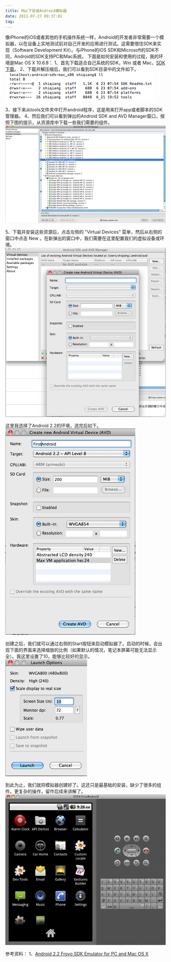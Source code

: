 ```yaml
---
title: Mac下安装Android模拟器
date: 2011-07-27 09:37:01
tag: 
---
```


像iPhone的iOS或者其他的手机操作系统一样，Android的开发者非常需要一个模拟器，以在设备上实地测试前对自己开发的应用进行测试。这需要借住SDK来实现（Software Development Kit）。与iPhone的iOS SDK和Microsoft的SDK不同，Android的SDK支持PC和Mac系统。
下面是如何安装和使用的过程，我的环境是Mac OS X 10.6.8：
1、首先下载适合自己系统的SDK，Win 或者 Mac，[SDK下载](http://developer.android.com/sdk/index.html)。
2、下载并解压缩后，我们可以看到SDK目录中的文件如下。
![](20110727-install-android-simulator/09.31.46.png)

3、接下来从tools文件夹中打开android程序，这是用来打开app或者脚本的SDK管理器。
4、然后我们可以看到弹出的Android SDK and AVD Manager窗口，按照下图的提示，从资源库中下载一些我们需要的组件。
![](20110727-install-android-simulator/09.32.20.png)



5、下载并安装这些资源后，点击左侧的 "Virtual Devices" 菜单，然后从右侧的窗口中点击 New 。在新弹出的窗口中，我们需要在这里配置我们的虚拟设备或环境。
![](20110727-install-android-simulator/09.32.39.png)

这里我选择了Android 2.2的环境，选完后如下。
![](20110727-install-android-simulator/09.32.54.png)

创建之后，我们就可以通过右侧的Start按钮来启动模拟器了。启动的时候，会出现下面的界面来选择缩放的比例（如果默认的情况，笔记本屏幕可能无法显示全）。我这里设置了10，能够比较好的显示。
![](20110727-install-android-simulator/09.33.05.png)



到此为止，我们就将模拟器创建好了。这还只是最基础的安装，缺少了很多的组件。更复杂的操作，留作后续来讲解了。
![](20110727-install-android-simulator/09.33.14.png)



参考资料：
1、[Android 2.2 Froyo SDK Emulator for PC and Mac OS X](http://www.blogsdna.com/10400/android-2-2-froyo-emulator-for-pc-and-mac-os-x.htm)













